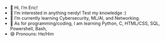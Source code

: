 - 👋 Hi, I’m Eric!
- 👀 I’m interested in anything nerdy! Test my knowledge :)
- 🌱 I’m currently learning Cybersecurity, ML/AI, and Networking.
- 🌱 As for programming/coding, I am learning Python, C, HTML/CSS, SQL, Powershell, Bash, 
- 😄 Pronouns: He/Him
